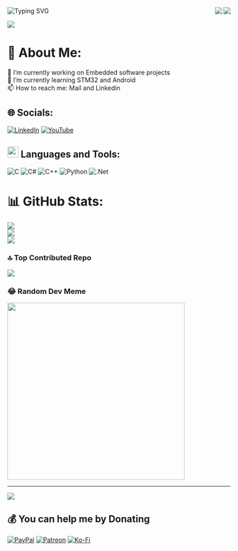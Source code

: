<a href="https://hits.seeyoufarm.com"><img src="https://hits.seeyoufarm.com/api/count/incr/badge.svg?url=https%3A%2F%2Fgithub.com%2Fgjbae1212%2Fhit-counter&count_bg=%2379C83D&title_bg=%23555555&icon=counter-strike.svg&icon_color=%23E7E7E7&title=hits&edge_flat=false" align="right"/></a>
<img src="https://komarev.com/ghpvc/?username=SERENGOKYILDIZ&&style=plastics&&color=green" align="right"/> 

![Typing SVG](https://readme-typing-svg.herokuapp.com?color=%CC00FF&lines=Welcome+to+Semi+Eren+Gokyildiz's+Github;)

![](https://raw.githubusercontent.com/zouariste/corona-runner/gh-pages/assets/corona-runner.gif)

# 💫 About Me:
🔭 I’m currently working on Embedded software projects<br>🌱 I’m currently learning STM32 and Android<br>📫 How to reach me: Mail and Linkedin

## 🌐 Socials:
[![LinkedIn](https://img.shields.io/badge/LinkedIn-%230077B5.svg?logo=linkedin&logoColor=white)](https://linkedin.com/in/semi-eren-gokyildiz) [![YouTube](https://img.shields.io/badge/YouTube-%23FF0000.svg?logo=YouTube&logoColor=white)](https://youtube.com/@UCBu9dD86skxgjfn1S6CP4Hg) 

## <img src="https://media2.giphy.com/media/QssGEmpkyEOhBCb7e1/giphy.gif?cid=ecf05e47a0n3gi1bfqntqmob8g9aid1oyj2wr3ds3mg700bl&rid=giphy.gif" width ="25"><b> Languages and Tools:</b>
![C](https://img.shields.io/badge/c-%2300599C.svg?style=for-the-badge&logo=c&logoColor=white) ![C#](https://img.shields.io/badge/c%23-%23239120.svg?style=for-the-badge&logo=csharp&logoColor=white) ![C++](https://img.shields.io/badge/c++-%2300599C.svg?style=for-the-badge&logo=c%2B%2B&logoColor=white) ![Python](https://img.shields.io/badge/python-3670A0?style=for-the-badge&logo=python&logoColor=ffdd54) ![.Net](https://img.shields.io/badge/.NET-5C2D91?style=for-the-badge&logo=.net&logoColor=white)
<br>
# 📊 GitHub Stats:
![](https://github-readme-stats.vercel.app/api?username=SERENGOKYILDIZ&theme=dark&hide_border=false&include_all_commits=false&count_private=false)<br/>
![](https://github-readme-streak-stats.herokuapp.com/?user=SERENGOKYILDIZ&theme=dark&hide_border=false)<br/>
![](https://github-readme-stats.vercel.app/api/top-langs/?username=SERENGOKYILDIZ&theme=dark&hide_border=false&include_all_commits=false&count_private=false&layout=compact)

### 🔝 Top Contributed Repo
![](https://github-contributor-stats.vercel.app/api?username=SERENGOKYILDIZ&limit=5&theme=onedark&combine_all_yearly_contributions=true)

### 😂 Random Dev Meme
<img src='https://randommeme-five.vercel.app/' style="height: 400px;"/>

---
[![](https://visitcount.itsvg.in/api?id=SERENGOKYILDIZ&icon=0&color=8)](https://visitcount.itsvg.in)

  ## 💰 You can help me by Donating
  [![PayPal](https://img.shields.io/badge/PayPal-00457C?style=for-the-badge&logo=paypal&logoColor=white)](https://paypal.me/null) [![Patreon](https://img.shields.io/badge/Patreon-F96854?style=for-the-badge&logo=patreon&logoColor=white)](https://patreon.com/null) [![Ko-Fi](https://img.shields.io/badge/Ko--fi-F16061?style=for-the-badge&logo=ko-fi&logoColor=white)](https://ko-fi.com/null) 

  
<!-- Proudly created with GPRM ( https://gprm.itsvg.in ) -->
